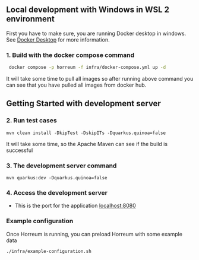 ## Local development with Windows in WSL 2 environment
First you have to make sure, you are running Docker desktop in windows. See [Docker Desktop](https://www.docker.com/products/docker-desktop/) for more information.

 
### 1. Build with the docker compose command
```bash
 docker compose -p horreum -f infra/docker-compose.yml up -d
```

 It will take some time to pull all images so after running above command you can see that you have pulled all images from docker hub.

 
## Getting Started with development server

### 2. Run  test cases
```
mvn clean install -DkipTest -DskipITs -Dquarkus.quinoa=false
```
 It will take some time, so the Apache Maven can see if the build is successful
 
### 3. The development server command

```
mvn quarkus:dev -Dquarkus.quinoa=false
```

### 4. Access the development server
* This is the port for the application [localhost:8080](http://localhost:8080)

### Example configuration
Once Horreum is running, you can preload Horreum with some example data
```
./infra/example-configuration.sh
```
